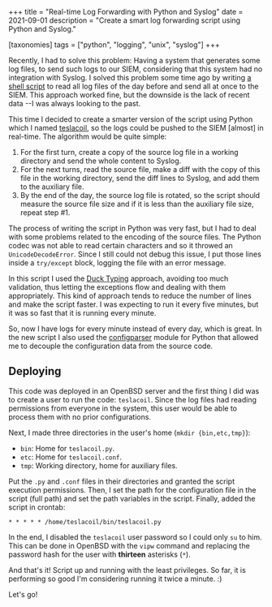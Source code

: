 +++
title = "Real-time Log Forwarding with Python and Syslog"
date  = 2021-09-01
description = "Create a smart log forwarding script using Python and Syslog."

[taxonomies]
tags = ["python", "logging", "unix", "syslog"]
+++

Recently, I had to solve this problem: Having a system that generates some log files, to send such logs to our SIEM, considering that this system had no integration with Syslog.  I solved this problem some time ago by writing [a shell script](https://gist.github.com/lopes/81b90d86b30e2730df241c90cc323837) to read all log files of the day before and send all at once to the SIEM.  This approach worked fine, but the downside is the lack of recent data --I was always looking to the past.

This time I decided to create a smarter version of the script using Python which I named [teslacoil](https://gist.github.com/lopes/a0366fc6a231eee38973e7e3e18c91e5), so the logs could be pushed to the SIEM [almost] in real-time.  The algorithm would be quite simple:

1. For the first turn, create a copy of the source log file in a working directory and send the whole content to Syslog.
2. For the next turns, read the source file, make a diff with the copy of this file in the working directory, send the diff lines to Syslog, and add them to the auxiliary file.
3. By the end of the day, the source log file is rotated, so the script should measure the source file size and if it is less than the auxiliary file size, repeat step #1.

The process of writing the script in Python was very fast, but I had to deal with some problems related to the encoding of the source files.  The Python codec was not able to read certain characters and so it throwed an `UnicodeDecodeError`.  Since I still could not debug this issue, I put those lines inside a `try/except` block, logging the file with an error message.

In this script I used the [Duck Typing](https://en.wikipedia.org/wiki/Duck_typing) approach, avoiding too much validation, thus letting the exceptions flow and dealing with them appropriately.  This kind of approach tends to reduce the number of lines and make the script faster.  I was expecting to run it every five minutes, but it was so fast that it is running every minute.

So, now I have logs for every minute instead of every day, which is great.   In the new script I also used the [configparser](https://docs.python.org/3/library/configparser.html) module for Python that allowed me to decouple the configuration data from the source code.


## Deploying
This code was deployed in an OpenBSD server and the first thing I did was to create a user to run the code: `teslacoil`.  Since the log files had reading permissions from everyone in the system, this user would be able to process them with no prior configurations.

Next, I made three directories in the user's home (`mkdir {bin,etc,tmp}`):

- `bin`: Home for `teslacoil.py`.
- `etc`: Home for `teslacoil.conf`.
- `tmp`: Working directory, home for auxiliary files.

Put the `.py` and `.conf` files in their directories and granted the script execution permissions.  Then, I set the path for the configuration file in the script (full path) and set the path variables in the script.  Finally, added the script in crontab:

```
* * * * * /home/teslacoil/bin/teslacoil.py
```

In the end, I disabled the `teslacoil` user password so I could only `su` to him.  This can be done in OpenBSD with the `vipw` command and replacing the password hash for the user with **thirteen** asterisks (`*`).

And that's it!  Script up and running with the least privileges.  So far, it is performing so good I'm considering running it twice a minute.  :)

Let's go!
